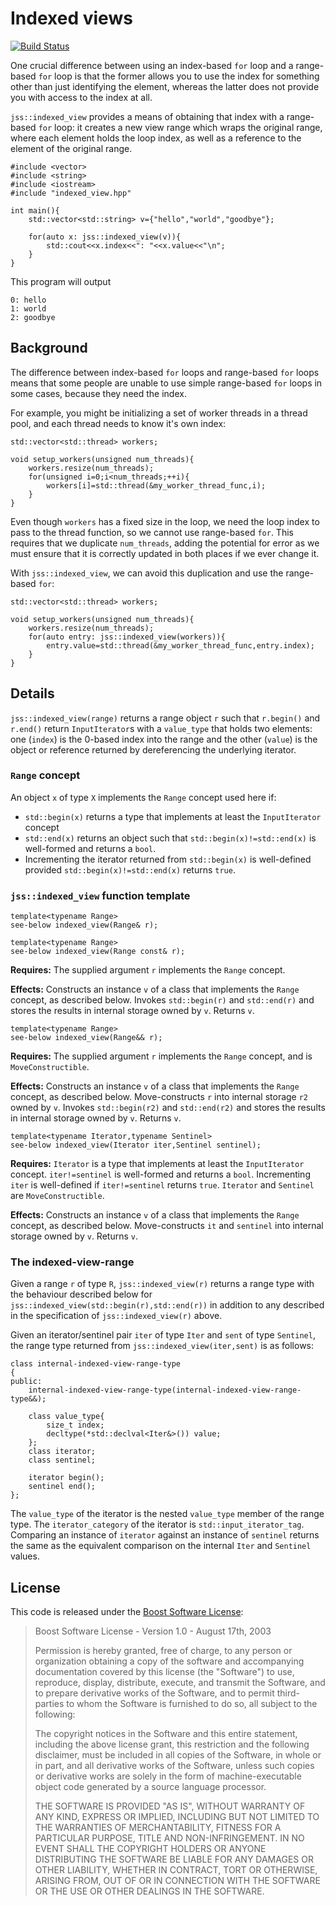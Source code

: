 # Indexed views

[![Build Status](https://travis-ci.com/anthonywilliams/indexed_view.svg?branch=master)](https://travis-ci.com/anthonywilliams/indexed_view)

One crucial difference between using an index-based `for` loop and a range-based `for` loop is that
the former allows you to use the index for something other than just identifying the element,
whereas the latter does not provide you with access to the index at all.

`jss::indexed_view` provides a means of obtaining that index with a range-based `for` loop: it
creates a new view range which wraps the original range, where each element holds the loop index, as
well as a reference to the element of the original range.

~~~cplusplus
#include <vector>
#include <string>
#include <iostream>
#include "indexed_view.hpp"

int main(){
    std::vector<std::string> v={"hello","world","goodbye"};

    for(auto x: jss::indexed_view(v)){
        std::cout<<x.index<<": "<<x.value<<"\n";
    }
}
~~~

This program will output

~~~
0: hello
1: world
2: goodbye
~~~

## Background

The difference between index-based `for` loops and range-based `for` loops means that some people
are unable to use simple range-based `for` loops in some cases, because they need the index.

For example, you might be initializing a set of worker threads in a thread pool, and each thread
needs to know it's own index:

~~~cplusplus
std::vector<std::thread> workers;

void setup_workers(unsigned num_threads){
    workers.resize(num_threads);
    for(unsigned i=0;i<num_threads;++i){
        workers[i]=std::thread(&my_worker_thread_func,i);
    }
}
~~~

Even though `workers` has a fixed size in the loop, we need the loop index to pass to the thread
function, so we cannot use range-based `for`. This requires that we duplicate `num_threads`,
adding the potential for error as we must ensure that it is correctly updated in both places if we
ever change it.

With `jss::indexed_view`, we can avoid this duplication and use the range-based `for`:

~~~cplusplus
std::vector<std::thread> workers;

void setup_workers(unsigned num_threads){
    workers.resize(num_threads);
    for(auto entry: jss::indexed_view(workers)){
        entry.value=std::thread(&my_worker_thread_func,entry.index);
    }
}
~~~

## Details

`jss::indexed_view(range)` returns a range object `r` such that `r.begin()` and `r.end()` return
`InputIterator`s with a `value_type` that holds two elements: one (`index`) is the 0-based index
into the range and the other (`value`) is the object or reference returned by dereferencing the
underlying iterator.

### `Range` concept

An object `x` of type `X` implements the `Range` concept used here if:

- `std::begin(x)` returns a type that implements at least the `InputIterator` concept
- `std::end(x)` returns an object such that `std::begin(x)!=std::end(x)` is well-formed and returns
  a `bool`.
- Incrementing the iterator returned from `std::begin(x)` is well-defined provided
  `std::begin(x)!=std::end(x)` returns `true`.

### `jss::indexed_view` function template

~~~cplusplus
template<typename Range>
see-below indexed_view(Range& r);

template<typename Range>
see-below indexed_view(Range const& r);
~~~

**Requires:** The supplied argument `r` implements the `Range` concept.

**Effects:** Constructs an instance `v` of a class that implements the `Range` concept, as described
below. Invokes `std::begin(r)` and `std::end(r)` and stores the results in internal storage owned by
`v`. Returns `v`.

~~~cplusplus
template<typename Range>
see-below indexed_view(Range&& r);
~~~

**Requires:** The supplied argument `r` implements the `Range` concept, and is `MoveConstructible`.

**Effects:** Constructs an instance `v` of a class that implements the `Range` concept, as described
below. Move-constructs `r` into internal storage `r2` owned by `v`. Invokes `std::begin(r2)` and
`std::end(r2)` and stores the results in internal storage owned by `v`. Returns `v`.

~~~cplusplus
template<typename Iterator,typename Sentinel>
see-below indexed_view(Iterator iter,Sentinel sentinel);
~~~

**Requires:** `Iterator` is a type that implements at least the `InputIterator`
concept. `iter!=sentinel` is well-formed and returns a `bool`. Incrementing `iter` is well-defined
if `iter!=sentinel` returns `true`. `Iterator` and `Sentinel` are `MoveConstructible`.

**Effects:** Constructs an instance `v` of a class that implements the `Range` concept, as described
below. Move-constructs `it` and `sentinel` into internal storage owned by `v`. Returns `v`.

### The indexed-view-range 

Given a range `r` of type `R`, `jss::indexed_view(r)` returns a range type with the behaviour
described below for `jss::indexed_view(std::begin(r),std::end(r))` in addition to any described in
the specification of `jss::indexed_view(r)` above.

Given an iterator/sentinel pair `iter` of type `Iter` and `sent` of type `Sentinel`, the range type
returned from `jss::indexed_view(iter,sent)` is as follows:

~~~cplusplus
class internal-indexed-view-range-type
{
public:
    internal-indexed-view-range-type(internal-indexed-view-range-type&&);
    
    class value_type{
        size_t index;
        decltype(*std::declval<Iter&>()) value;
    };
    class iterator;
    class sentinel;
    
    iterator begin();
    sentinel end();
};
~~~

The `value_type` of the iterator is the nested `value_type` member of the range type. The
`iterator_category` of the iterator is `std::input_iterator_tag`. Comparing an instance of
`iterator` against an instance of `sentinel` returns the same as the equivalent comparison on the
internal `Iter` and `Sentinel` values.

## License

This code is released under the [Boost Software License](https://www.boost.org/LICENSE_1_0.txt):

> Boost Software License - Version 1.0 - August 17th, 2003
>
> Permission is hereby granted, free of charge, to any person or organization
> obtaining a copy of the software and accompanying documentation covered by
> this license (the "Software") to use, reproduce, display, distribute,
> execute, and transmit the Software, and to prepare derivative works of the
> Software, and to permit third-parties to whom the Software is furnished to
> do so, all subject to the following:
>
> The copyright notices in the Software and this entire statement, including
> the above license grant, this restriction and the following disclaimer,
> must be included in all copies of the Software, in whole or in part, and
> all derivative works of the Software, unless such copies or derivative
> works are solely in the form of machine-executable object code generated by
> a source language processor.
>
> THE SOFTWARE IS PROVIDED "AS IS", WITHOUT WARRANTY OF ANY KIND, EXPRESS OR
> IMPLIED, INCLUDING BUT NOT LIMITED TO THE WARRANTIES OF MERCHANTABILITY,
> FITNESS FOR A PARTICULAR PURPOSE, TITLE AND NON-INFRINGEMENT. IN NO EVENT
> SHALL THE COPYRIGHT HOLDERS OR ANYONE DISTRIBUTING THE SOFTWARE BE LIABLE
> FOR ANY DAMAGES OR OTHER LIABILITY, WHETHER IN CONTRACT, TORT OR OTHERWISE,
> ARISING FROM, OUT OF OR IN CONNECTION WITH THE SOFTWARE OR THE USE OR OTHER
> DEALINGS IN THE SOFTWARE.


